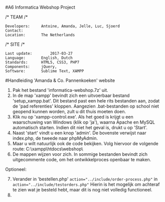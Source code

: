 #A6 Informatica Webshop Project

/\* TEAM /\*

	Developers:		Antoine, Amanda, Jelle, Luc, Sjoerd  
	Contact:		  
	Location:		The Netherlands

/\* SITE /\*

	Last update:		2017-03-27  
	Language:		English, Dutch  
	Standards:		HTML5, CSS3, PHP7  
	Components:		jQuery,   
	Software:		Sublime Text, XAMPP


#Handleiding 'Amanda & Co. Pannenkoeken' website

1. Pak het bestand 'informatica-webshop.7z' uit.
2. In de map 'xampp' bevindt zich een uitvoerbaar bestand 'setup_xampp.bat'. Dit bestand past een hele rits bestanden aan, zodat de 'pad referenties' kloppen. Aangezien .bat-bestanden op school niet geopend kunnen worden, zult u dit thuis moeten doen.
3. Klik nu op 'xampp-control.exe'. Als het goed is krijgt u een waarschuwing van Windows (klik op 'ja'), waarna Apache en MySQL automatisch starten. Indien dit niet het geval is, drukt u op 'Start'.
4. Naast 'start' vindt u een knop 'admin'. De bovenste verwijst naar index.php, de tweede naar phpMyAdmin.
5. Maar u wilt natuurlijk ook de code bekijken. Volg hiervoor de volgende route: C:\xampp\htdocs\webshop\
6. De mappen wijzen voor zich. In sommige bestanden bevindt zich uitgecommente code, om het ontwikkelproces openbaar te maken.

Optioneel:

7. Verander in 'bestellen.php' `action="../include/order-process.php"` in `action="../include/testorders.php"` Hierin is het mogelijk om achteraf te zien wat je besteld hebt, maar dit is nog niet volledig functioneel.
8. 
